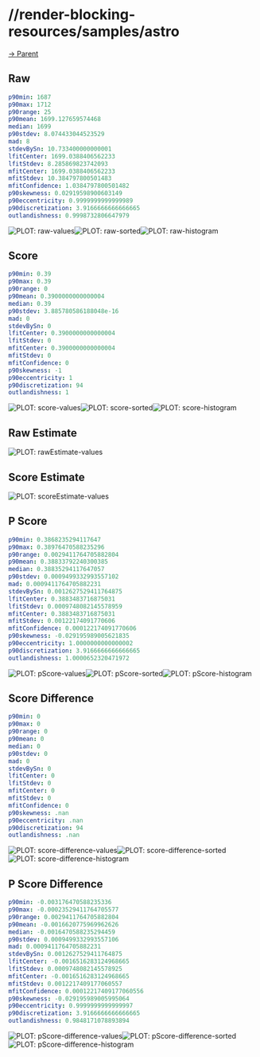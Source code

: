 
# //render-blocking-resources/samples/astro

[→ Parent](../..)


## Raw


```yaml
p90min: 1687
p90max: 1712
p90range: 25
p90mean: 1699.127659574468
median: 1699
p90stdev: 8.074433044523529
mad: 8
stdevBySn: 10.733400000000001
lfitCenter: 1699.0388406562233
lfitStdev: 8.285869823742093
mfitCenter: 1699.0388406562233
mfitStdev: 10.384797800501483
mfitConfidence: 1.0384797800501482
p90skewness: 0.02919598900603149
p90eccentricity: 0.9999999999999989
p90discretization: 3.9166666666666665
outlandishness: 0.9998732806647979

```

![PLOT: raw-values](./raw/values.svg)![PLOT: raw-sorted](./raw/sorted.svg)![PLOT: raw-histogram](./raw/histogram.svg)
## Score


```yaml
p90min: 0.39
p90max: 0.39
p90range: 0
p90mean: 0.3900000000000004
median: 0.39
p90stdev: 3.885780586188048e-16
mad: 0
stdevBySn: 0
lfitCenter: 0.3900000000000004
lfitStdev: 0
mfitCenter: 0.3900000000000004
mfitStdev: 0
mfitConfidence: 0
p90skewness: -1
p90eccentricity: 1
p90discretization: 94
outlandishness: 1

```

![PLOT: score-values](./score/values.svg)![PLOT: score-sorted](./score/sorted.svg)![PLOT: score-histogram](./score/histogram.svg)
## Raw Estimate

![PLOT: rawEstimate-values](./rawEstimate/values.svg)
## Score Estimate

![PLOT: scoreEstimate-values](./scoreEstimate/values.svg)
## P Score


```yaml
p90min: 0.3868235294117647
p90max: 0.38976470588235296
p90range: 0.0029411764705882804
p90mean: 0.38833792240300385
median: 0.38835294117647057
p90stdev: 0.0009499332993557102
mad: 0.0009411764705882231
stdevBySn: 0.0012627529411764875
lfitCenter: 0.3883483716875031
lfitStdev: 0.0009748082145578959
mfitCenter: 0.3883483716875031
mfitStdev: 0.00122174091770606
mfitConfidence: 0.000122174091770606
p90skewness: -0.029195989005621835
p90eccentricity: 1.0000000000000002
p90discretization: 3.9166666666666665
outlandishness: 1.0000652320471972

```

![PLOT: pScore-values](./pScore/values.svg)![PLOT: pScore-sorted](./pScore/sorted.svg)![PLOT: pScore-histogram](./pScore/histogram.svg)
## Score Difference


```yaml
p90min: 0
p90max: 0
p90range: 0
p90mean: 0
median: 0
p90stdev: 0
mad: 0
stdevBySn: 0
lfitCenter: 0
lfitStdev: 0
mfitCenter: 0
mfitStdev: 0
mfitConfidence: 0
p90skewness: .nan
p90eccentricity: .nan
p90discretization: 94
outlandishness: .nan

```

![PLOT: score-difference-values](./score-difference/values.svg)![PLOT: score-difference-sorted](./score-difference/sorted.svg)![PLOT: score-difference-histogram](./score-difference/histogram.svg)
## P Score Difference


```yaml
p90min: -0.003176470588235336
p90max: -0.00023529411764705577
p90range: 0.0029411764705882804
p90mean: -0.0016620775969962626
median: -0.0016470588235294459
p90stdev: 0.0009499332993557106
mad: 0.0009411764705882231
stdevBySn: 0.0012627529411764875
lfitCenter: -0.0016516283124968665
lfitStdev: 0.0009748082145578925
mfitCenter: -0.0016516283124968665
mfitStdev: 0.0012217409177060557
mfitConfidence: 0.00012217409177060556
p90skewness: -0.029195989005995064
p90eccentricity: 0.9999999999999997
p90discretization: 3.9166666666666665
outlandishness: 0.9848171078893894

```

![PLOT: pScore-difference-values](./pScore-difference/values.svg)![PLOT: pScore-difference-sorted](./pScore-difference/sorted.svg)![PLOT: pScore-difference-histogram](./pScore-difference/histogram.svg)